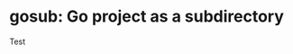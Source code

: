 <meta name="go-import" content="github.com/janpfeifer/gosub git https://github.com/janpfeifer/gosub.git">

# gosub: Go project as a subdirectory

Test

